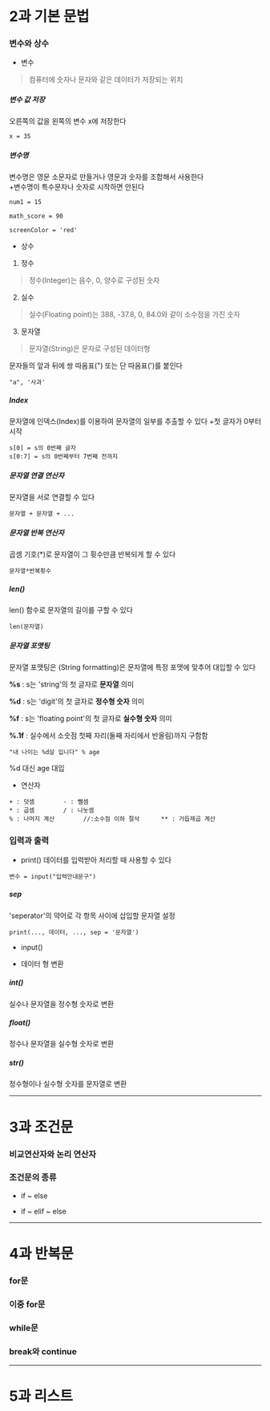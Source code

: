 # 2과 기본 문법

### 변수와 상수
* 변수

>컴퓨터에 숫자나 문자와 같은 데이터가 저장되는 위치

##### 변수 값 저장
오른쪽의 값을 왼쪽의 변수 x에 저장한다

```
x = 35 
```

##### 변수명
변수명은 영문 소문자로 만들거나 영문과 숫자를 조합해서 사용한다   
+변수명이 특수문자나 숫자로 시작하면 안된다
```
num1 = 15   

math_score = 90

screenColor = 'red'
```


* 상수
1. 정수
>정수(Integer)는 음수, 0, 양수로 구성된 숫자

2. 실수
>실수(Floating point)는 388, -37.8, 0, 84.0와 같이 소수점을 가진 숫자   

3. 문자열
>문자열(String)은 문자로 구성된 데이터형

문자들의 앞과 뒤에 쌍 따옴표(") 또는 단 따옴표(')를 붙인다
```
"a", '사과'
```

##### Index
문자열에 인덱스(Index)를 이용하여 문자열의 일부를 추출할 수 있다
+첫 글자가 0부터 시작
```
s[0] = s의 0번째 글자
s[0:7] = s의 0번째부터 7번째 전까지
```

##### 문자열 연결 연산자
문자열을 서로 연결할 수 있다
```
문자열 + 문자열 + ...
```

##### 문자열 반복 연산자
곱셈 기호(*)로 문자열이 그 휫수만큼 반복되게 할 수 있다
```
문자열*반복횟수
```

##### len()
len() 함수로 문자열의 길이를 구할 수 있다
```
len(문자열)
```

##### 문자열 포맷팅
문자열 포맷팅은 (String formatting)은 문자열에 특정 포맷에 맞추어 대입할 수 있다

  __%s__ : s는 'string'의 첫 글자로 __문자열__ 의미
  
  __%d__ : s는 'digit'의 첫 글자로 __정수형 숫자__ 의미
  
  __%f__ : s는 'floating point'의 첫 글자로 __실수형 숫자__ 의미

  __%.1f__ : 실수에서 소숫점 첫째 자리(둘째 자리에서 반올림)까지 구함함
  
```
"내 나이는 %d살 입니다" % age
```
 %d 대신 age 대입


* 연산자
```
+ : 덧셈        - : 뺄셈
* : 곱셈        / : 나눗셈
% : 나머지 계산        //:소수점 이하 절삭      ** : 거듭제곱 계산
```

### 입력과 출력
* print()
데이터를 입력받아 처리할 때 사용할 수 있다

```
변수 = input("입력안내문구")
```
##### sep

'seperator'의 약어로 각 항목 사이에 삽입할 문자열 설정

 ```
print(..., 데이터, ..., sep = '문자열')
```

* input()

* 데이터 형 변환

##### int()

실수나 문자열을 정수형 숫자로 변환

##### float()

정수나 문자열을 실수형 숫자로 변환

##### str()

정수형이나 실수형 숫자를 문자열로 변환

------------------------------------------------------------
# 3과 조건문 

### 비교연산자와 논리 연산자

### 조건문의 종류
* if ~ else

* if ~ elif ~ else

-------------------------------------------------------------
# 4과 반복문 

### for문

### 이중 for문

### while문

### break와 continue

------------------------------------------------------------
# 5과 리스트 
